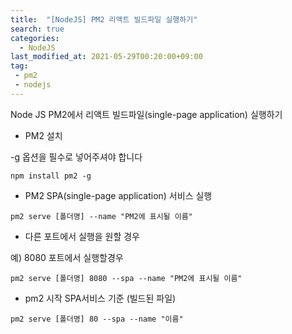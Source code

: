 ```yaml
---
title:  "[NodeJS] PM2 리액트 빌드파일 실행하기"
search: true
categories: 
  - NodeJS
last_modified_at: 2021-05-29T00:20:00+09:00
tag:
 - pm2
 - nodejs
---
```


Node JS PM2에서 리액트 빌드파일(single-page application) 실행하기


* PM2 설치

-g 옵션을 필수로 넣어주셔야 합니다

```
npm install pm2 -g
```

* PM2 SPA(single-page application) 서비스 실행

```
pm2 serve [폴더명] --name "PM2에 표시될 이름"
```

* 다른 포트에서 실행을 원할 경우

예) 8080 포트에서 실행할경우
```
pm2 serve [폴더명] 8080 --spa --name "PM2에 표시될 이름"
```

* pm2 시작 SPA서비스 기준 (빌드된 파일)

```
pm2 serve [폴더명] 80 --spa --name "이름"
```